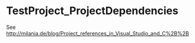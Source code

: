 # TestProject_ProjectDependencies
See http://milania.de/blog/Project_references_in_Visual_Studio_and_C%2B%2B
